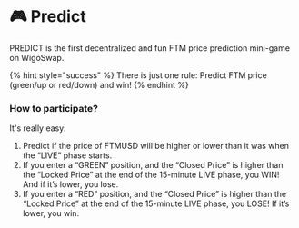 # 🎮 Predict

PREDICT is the first decentralized and fun FTM price prediction mini-game on WigoSwap.

{% hint style="success" %}
There is just one rule: Predict FTM price (green/up or red/down) and win!
{% endhint %}

### &#x20;How to participate?

&#x20;It's really easy:

1. Predict if the price of FTMUSD will be higher or lower than it was when the “LIVE” phase starts.
2. If you enter a “GREEN” position, and the “Closed Price” is higher than the “Locked Price” at the end of the 15-minute LIVE phase, you WIN! And if it’s lower, you lose.
3. If you enter a “RED” position, and the “Closed Price” is higher than the “Locked Price” at the end of the 15-minute LIVE phase, you LOSE! If it’s lower, you win.
